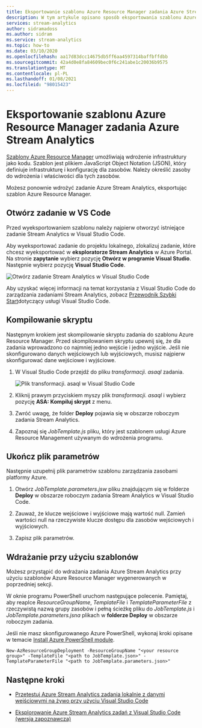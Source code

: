 ```yaml
---
title: Eksportowanie szablonu Azure Resource Manager zadania Azure Stream Analytics
description: W tym artykule opisano sposób eksportowania szablonu Azure Resource Manager dla zadania Azure Stream Analytics.
services: stream-analytics
author: sidramadoss
ms.author: sidram
ms.service: stream-analytics
ms.topic: how-to
ms.date: 03/10/2020
ms.openlocfilehash: aa17d83dcc14675db5ff6aa4597314baffbffdbb
ms.sourcegitcommit: 42a4d0e8fa84609bec0f6c241abe1c20036b9575
ms.translationtype: MT
ms.contentlocale: pl-PL
ms.lasthandoff: 01/08/2021
ms.locfileid: "98015423"
---
```

# <a name="export-an-azure-stream-analytics-job-azure-resource-manager-template"></a>Eksportowanie szablonu Azure Resource Manager zadania Azure Stream Analytics

[Szablony Azure Resource Manager](../azure-resource-manager/templates/overview.md) umożliwiają wdrożenie infrastruktury jako kodu. Szablon jest plikiem JavaScript Object Notation (JSON), który definiuje infrastrukturę i konfigurację dla zasobów. Należy określić zasoby do wdrożenia i właściwości dla tych zasobów.

Możesz ponownie wdrożyć zadanie Azure Stream Analytics, eksportując szablon Azure Resource Manager.

## <a name="open-a-job-in-vs-code"></a>Otwórz zadanie w VS Code

Przed wyeksportowaniem szablonu należy najpierw otworzyć istniejące zadanie Stream Analytics w Visual Studio Code. 

Aby wyeksportować zadanie do projektu lokalnego, zlokalizuj zadanie, które chcesz wyeksportować w **eksploratorze Stream Analytics** w Azure Portal. Na stronie **zapytanie** wybierz pozycję **Otwórz w programie Visual Studio**. Następnie wybierz pozycję **Visual Studio Code**.

![Otwórz zadanie Stream Analytics w Visual Studio Code](./media/resource-manager-export/open-job-vs-code.png)

Aby uzyskać więcej informacji na temat korzystania z Visual Studio Code do zarządzania zadaniami Stream Analytics, zobacz [Przewodnik Szybki Start](quick-create-visual-studio-code.md)dotyczący usługi Visual Studio Code.

## <a name="compile-the-script"></a>Kompilowanie skryptu 

Następnym krokiem jest skompilowanie skryptu zadania do szablonu Azure Resource Manager. Przed skompilowaniem skryptu upewnij się, że dla zadania wprowadzono co najmniej jedno wejście i jedno wyjście. Jeśli nie skonfigurowano danych wejściowych lub wyjściowych, musisz najpierw skonfigurować dane wejściowe i wyjściowe.

1. W Visual Studio Code przejdź do pliku *transformacji. asaql* zadania.

   ![Plik transformacji. asaql w Visual Studio Code](./media/resource-manager-export/transformation-asaql.png)

1. Kliknij prawym przyciskiem myszy plik *transformacji. asaql* i wybierz pozycję **ASA: Kompiluj skrypt** z menu.

1. Zwróć uwagę, że folder **Deploy** pojawia się w obszarze roboczym zadania Stream Analytics.

1. Zapoznaj się *JobTemplate.js* pliku, który jest szablonem usługi Azure Resource Management używanym do wdrożenia programu.

## <a name="complete-the-parameters-file"></a>Ukończ plik parametrów

Następnie uzupełnij plik parametrów szablonu zarządzania zasobami platformy Azure.

1. Otwórz *JobTemplate.parameters.jsw* pliku znajdującym się w folderze **Deploy** w obszarze roboczym zadania Stream Analytics w Visual Studio Code.

1. Zauważ, że klucze wejściowe i wyjściowe mają wartość null. Zamień wartości null na rzeczywiste klucze dostępu dla zasobów wejściowych i wyjściowych.

1. Zapisz plik parametrów.

## <a name="deploy-using-templates"></a>Wdrażanie przy użyciu szablonów

Możesz przystąpić do wdrażania zadania Azure Stream Analytics przy użyciu szablonów Azure Resource Manager wygenerowanych w poprzedniej sekcji.

W oknie programu PowerShell uruchom następujące polecenie. Pamiętaj, aby reaplce *ResourceGroupName*, *TemplateFile* i *TemplateParameterFile* z rzeczywistą nazwą grupy zasobów i pełną ścieżkę pliku do *JobTemplate.js* i *JobTemplate.parameters.jsna* plikach w **folderze Deploy** w obszarze roboczym zadania.

Jeśli nie masz skonfigurowanego Azure PowerShell, wykonaj kroki opisane w temacie [Install Azure PowerShell module](/powershell/azure/install-Az-ps).

```azurepowershell
New-AzResourceGroupDeployment -ResourceGroupName "<your resource group>" -TemplateFile "<path to JobTemplate.json>" -TemplateParameterFile "<path to JobTemplate.parameters.json>"
```

## <a name="next-steps"></a>Następne kroki

* [Przetestuj Azure Stream Analytics zadania lokalnie z danymi wejściowymi na żywo przy użyciu Visual Studio Code](visual-studio-code-local-run-live-input.md)

* [Eksplorowanie Azure Stream Analytics zadań z Visual Studio Code (wersja zapoznawcza)](visual-studio-code-explore-jobs.md)